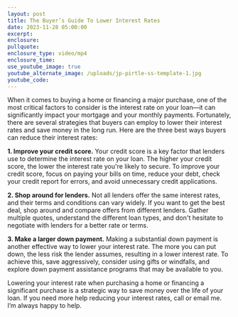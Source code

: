 ```yaml
---
layout: post
title: The Buyer’s Guide To Lower Interest Rates
date: 2023-11-28 05:00:00
excerpt:
enclosure:
pullquote:
enclosure_type: video/mp4
enclosure_time:
use_youtube_image: true
youtube_alternate_image: /uploads/jp-pirtle-ss-template-1.jpg
youtube_code:
---
```

When it comes to buying a home or financing a major purchase, one of the most critical factors to consider is the interest rate on your loan—it can significantly impact your mortgage and your monthly payments. Fortunately, there are several strategies that buyers can employ to lower their interest rates and save money in the long run. Here are the three best ways buyers can reduce their interest rates:

**1\. Improve your credit score.** Your credit score is a key factor that lenders use to determine the interest rate on your loan. The higher your credit score, the lower the interest rate you're likely to secure. To improve your credit score, focus on paying your bills on time, reduce your debt, check your credit report for errors, and avoid unnecessary credit applications.

**2\. Shop around for lenders.** Not all lenders offer the same interest rates, and their terms and conditions can vary widely. If you want to get the best deal, shop around and compare offers from different lenders. Gather multiple quotes, understand the different loan types, and don't hesitate to negotiate with lenders for a better rate or terms.

**3\. Make a larger down payment.** Making a substantial down payment is another effective way to lower your interest rate. The more you can put down, the less risk the lender assumes, resulting in a lower interest rate. To achieve this, save aggressively, consider using gifts or windfalls, and explore down payment assistance programs that may be available to you.

Lowering your interest rate when purchasing a home or financing a significant purchase is a strategic way to save money over the life of your loan. If you need more help reducing your interest rates, call or email me. I’m always happy to help.